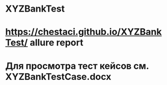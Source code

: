 # XYZBankTest

# https://chestaci.github.io/XYZBankTest/ allure report

# Для просмотра тест кейсов см. XYZBankTestCase.docx